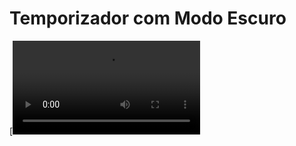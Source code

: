 # Temporizador com Modo Escuro
 
[![Watch the video](https://github.com/eltonneiferson/timerDarkMode/blob/main/FocusTimer.mp4)
